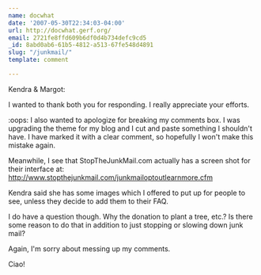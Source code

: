```yaml
---
name: docwhat
date: '2007-05-30T22:34:03-04:00'
url: http://docwhat.gerf.org/
email: 2721fe8ffd609b6df0d4b734defc9cd5
_id: 8abd0ab6-61b5-4812-a513-67fe548d4891
slug: "/junkmail/"
template: comment

---
```


Kendra & Margot:

I wanted to thank both you for responding.  I really appreciate your efforts.

:oops: I also wanted to apologize for breaking my comments box. I was upgrading the theme for my blog and I cut and paste something I shouldn't have.  I have marked it with a clear comment, so hopefully I won't make this mistake again.

Meanwhile, I see that StopTheJunkMail.com actually has a screen shot for their interface at: http://www.stopthejunkmail.com/junkmailoptoutlearnmore.cfm

Kendra said she has some images which I offered to put up for people to see, unless they decide to add them to their FAQ.

I do have a question though.  Why the donation to plant a tree, etc.?  Is there some reason to do that in addition to just stopping or slowing down junk mail?

Again, I'm sorry about messing up my comments.

Ciao!
